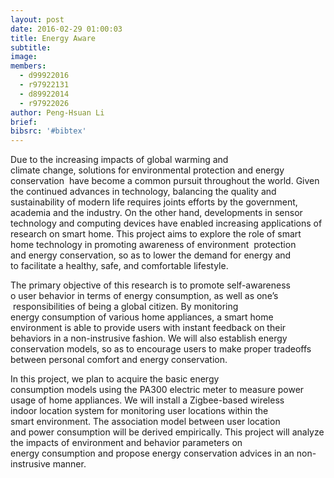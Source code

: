 ```yaml
---
layout: post
date: 2016-02-29 01:00:03
title: Energy Aware
subtitle:
image:
members:
  - d99922016
  - r97922131
  - d89922014
  - r97922026
author: Peng-Hsuan Li
brief:
bibsrc: '#bibtex'
---
```

<p>Due to the increasing impacts of global warming and climate&nbsp;change,&nbsp;solutions for environmental protection and energy conservation&nbsp; have&nbsp;become a common pursuit
<script src="../../javascripts/tiny_mce/themes/advanced/langs/en.js?1267757233" type="text/javascript"></script>
throughout the world.  <span style="mso-spacerun: yes;">Given the  continued&nbsp;advances in technology,&nbsp;balancing the <span style="mso-bidi-font-style: normal;">quality</span> and  <span style="mso-bidi-font-style: normal;">sustainability</span> of&nbsp;modern life&nbsp;requires joints efforts by the government, academia and the&nbsp;industry.<span style="mso-spacerun: yes;">&nbsp;On the other hand, developments in sensor technology&nbsp;and&nbsp;computing devices have enabled increasing applications of research&nbsp;on&nbsp;smart home.<span style="mso-spacerun: yes;">&nbsp;This project aims to explore the role of  smart home&nbsp;technology in promoting awareness of environment&nbsp; protection and&nbsp;energy&nbsp;conservation,&nbsp;so as to lower the demand for  energy and to&nbsp;facilitate a&nbsp;healthy, safe, and comfortable lifestyle.</span></span></span></p>
<p>The primary objective of this research is to promote self-awareness o&nbsp;user&nbsp;behavior&nbsp;in terms of energy consumption, as well as one&rsquo;s &nbsp;responsibilities of&nbsp;being a global citizen. <span style="mso-spacerun: yes;">By monitoring energy&nbsp;consumption of various home&nbsp;appliances,&nbsp;a smart home environment is&nbsp;able to provide users with instant&nbsp;feedback on their behaviors in a&nbsp;non-instrusive fashion.<span style="mso-spacerun: yes;">&nbsp;We will also&nbsp;establish&nbsp;energy conservation&nbsp;models,&nbsp;so as to encourage users to make&nbsp;proper&nbsp;tradeoffs between&nbsp;personal comfort and energy conservation.</span></span></p>
<p>In this project, we plan to acquire the basic energy consumption&nbsp;models&nbsp;using the PA300 electric meter to measure power usage of&nbsp;home&nbsp;appliances.<span style="mso-spacerun: yes;">&nbsp;We will install a Zigbee-based wireless indoor&nbsp;location system&nbsp;for monitoring&nbsp;user locations&nbsp;within the smart&nbsp;environment.<span style="mso-spacerun: yes;">&nbsp;The&nbsp;association&nbsp;model between&nbsp;user location and&nbsp;power consumption will be&nbsp;derived&nbsp;empirically.<span style="mso-spacerun: yes;">&nbsp;This project&nbsp;will&nbsp;analyze the impacts of environment&nbsp;and behavior&nbsp;parameters&nbsp;on energy&nbsp;consumption&nbsp;and propose energy&nbsp;conservation advices&nbsp;in an non-instrusive manner.</span></span></span></p>
